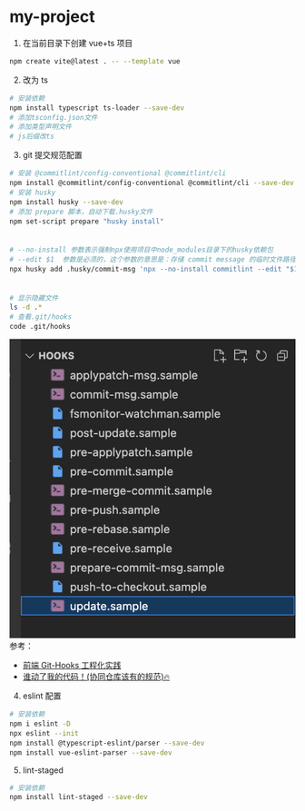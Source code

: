# my-project

1. 在当前目录下创建 vue+ts 项目

```bash
npm create vite@latest . -- --template vue
```

2. 改为 ts

```bash
# 安装依赖
npm install typescript ts-loader --save-dev
# 添加tsconfig.json文件
# 添加类型声明文件
# js后缀改ts
```

3. git 提交规范配置

```bash
# 安装 @commitlint/config-conventional @commitlint/cli
npm install @commitlint/config-conventional @commitlint/cli --save-dev
# 安装 husky
npm install husky --save-dev
# 添加 prepare 脚本，自动下载.husky文件
npm set-script prepare "husky install"


# --no-install 参数表示强制npx使用项目中node_modules目录下的husky依赖包
# --edit $1  参数是必须的，这个参数的意思是：存储 commit message 的临时文件路径是 $1, 而$1 则是 Git 传给 commit-msg hook 的参数，它的值是 commit message 的临时存储文件的路径，默认情况下是 .git/COMMIT_EDITMSG。如果不传这个参数，那么 commitlint 将无法得知当前的 commit message 是什么
npx husky add .husky/commit-msg 'npx --no-install commitlint --edit "$1"'


# 显示隐藏文件
ls -d .*
# 查看.git/hooks
code .git/hooks
```

![查看.git/hooks](./public/image.png)
参考：

- [前端 Git-Hooks 工程化实践 ](https://www.cnblogs.com/dtux/p/16419271.html)
- [谁动了我的代码！(协同仓库该有的规范)🔥](https://segmentfault.com/a/1190000041403438)

4. eslint 配置

```bash
# 安装依赖
npm i eslint -D
npx eslint --init
npm install @typescript-eslint/parser --save-dev
npm install vue-eslint-parser --save-dev
```

5. lint-staged

```bash
# 安装依赖
npm install lint-staged --save-dev

```
